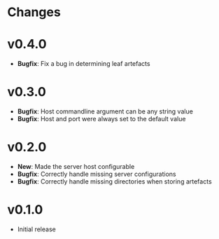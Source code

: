 # Changes

# v0.4.0

* **Bugfix**: Fix a bug in determining leaf artefacts

# v0.3.0

* **Bugfix**: Host commandline argument can be any string value
* **Bugfix**: Host and port were always set to the default value

# v0.2.0

* **New**: Made the server host configurable
* **Bugfix**: Correctly handle missing server configurations
* **Bugfix**: Correctly handle missing directories when storing artefacts

# v0.1.0

* Initial release
